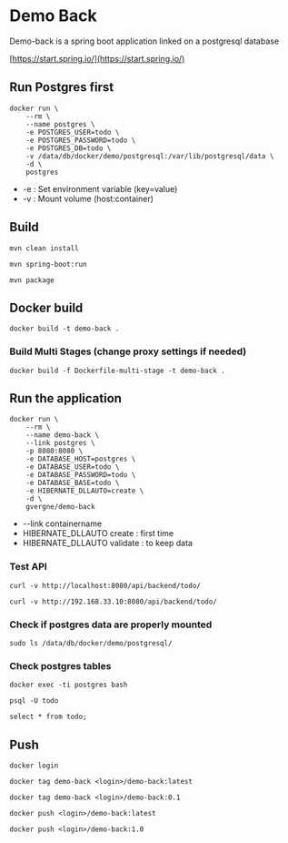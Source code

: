 # Demo Back

Demo-back is a spring boot application linked on a postgresql database

[https://start.spring.io/](https://start.spring.io/)

## Run Postgres first

```
docker run \
    --rm \
    --name postgres \
    -e POSTGRES_USER=todo \
    -e POSTGRES_PASSWORD=todo \
    -e POSTGRES_DB=todo \
    -v /data/db/docker/demo/postgresql:/var/lib/postgresql/data \
    -d \
    postgres
```

- -e : Set environment variable (key=value)
- -v : Mount volume (host:container)

## Build

```mvn clean install```

```mvn spring-boot:run```

```mvn package```

## Docker build

```docker build -t demo-back .```

### Build Multi Stages (change proxy settings if needed)

```docker build -f Dockerfile-multi-stage -t demo-back .```

## Run the application

```
docker run \
    --rm \
    --name demo-back \
    --link postgres \
    -p 8080:8080 \
    -e DATABASE_HOST=postgres \
    -e DATABASE_USER=todo \
    -e DATABASE_PASSWORD=todo \
    -e DATABASE_BASE=todo \
    -e HIBERNATE_DLLAUTO=create \
    -d \
    gvergne/demo-back
```

- --link containername
- HIBERNATE_DLLAUTO create : first time
- HIBERNATE_DLLAUTO validate : to keep data

### Test API

```curl -v http://localhost:8080/api/backend/todo/```

```curl -v http://192.168.33.10:8080/api/backend/todo/```

### Check if postgres data are properly mounted

```sudo ls /data/db/docker/demo/postgresql/```

### Check postgres tables

```docker exec -ti postgres bash```

```psql -U todo```

```select * from todo;```

## Push

```docker login```

```docker tag demo-back <login>/demo-back:latest```

```docker tag demo-back <login>/demo-back:0.1```

```docker push <login>/demo-back:latest```
    
```docker push <login>/demo-back:1.0```

